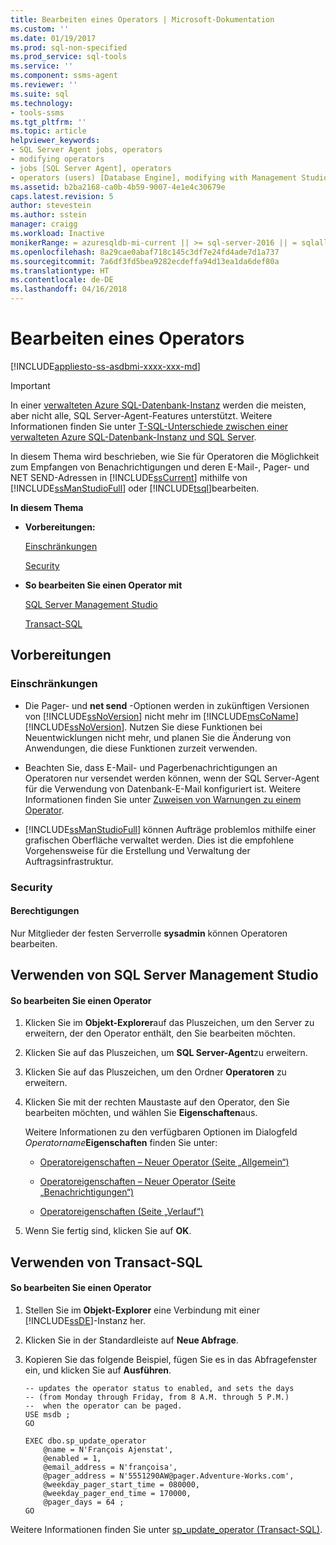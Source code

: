 ```yaml
---
title: Bearbeiten eines Operators | Microsoft-Dokumentation
ms.custom: ''
ms.date: 01/19/2017
ms.prod: sql-non-specified
ms.prod_service: sql-tools
ms.service: ''
ms.component: ssms-agent
ms.reviewer: ''
ms.suite: sql
ms.technology:
- tools-ssms
ms.tgt_pltfrm: ''
ms.topic: article
helpviewer_keywords:
- SQL Server Agent jobs, operators
- modifying operators
- jobs [SQL Server Agent], operators
- operators (users) [Database Engine], modifying with Management Studio
ms.assetid: b2ba2168-ca0b-4b59-9007-4e1e4c30679e
caps.latest.revision: 5
author: stevestein
ms.author: sstein
manager: craigg
ms.workload: Inactive
monikerRange: = azuresqldb-mi-current || >= sql-server-2016 || = sqlallproducts-allversions
ms.openlocfilehash: 8a29cae0abaf718c145c3df7e24fd4ade7d1a737
ms.sourcegitcommit: 7a6df3fd5bea9282ecdeffa94d13ea1da6def80a
ms.translationtype: HT
ms.contentlocale: de-DE
ms.lasthandoff: 04/16/2018
---
```

# <a name="edit-an-operator"></a>Bearbeiten eines Operators
[!INCLUDE[appliesto-ss-asdbmi-xxxx-xxx-md](../../includes/appliesto-ss-asdbmi-xxxx-xxx-md.md)]

> [!IMPORTANT]  
> In einer [verwalteten Azure SQL-Datenbank-Instanz](https://docs.microsoft.com/azure/sql-database/sql-database-managed-instance) werden die meisten, aber nicht alle, SQL Server-Agent-Features unterstützt. Weitere Informationen finden Sie unter [T-SQL-Unterschiede zwischen einer verwalteten Azure SQL-Datenbank-Instanz und SQL Server](https://docs.microsoft.com/azure/sql-database/sql-database-managed-instance-transact-sql-information#sql-server-agent).

In diesem Thema wird beschrieben, wie Sie für Operatoren die Möglichkeit zum Empfangen von Benachrichtigungen und deren E-Mail-, Pager- und NET SEND-Adressen in [!INCLUDE[ssCurrent](../../includes/sscurrent_md.md)] mithilfe von [!INCLUDE[ssManStudioFull](../../includes/ssmanstudiofull_md.md)] oder [!INCLUDE[tsql](../../includes/tsql_md.md)]bearbeiten.  
  
**In diesem Thema**  
  
-   **Vorbereitungen:**  
  
    [Einschränkungen](#Restrictions)  
  
    [Security](#Security)  
  
-   **So bearbeiten Sie einen Operator mit**  
  
    [SQL Server Management Studio](#SSMSProcedure)  
  
    [Transact-SQL](#TsqlProcedure)  
  
## <a name="BeforeYouBegin"></a>Vorbereitungen  
  
### <a name="Restrictions"></a>Einschränkungen  
  
-   Die Pager- und **net send** -Optionen werden in zukünftigen Versionen von [!INCLUDE[ssNoVersion](../../includes/ssnoversion_md.md)] nicht mehr im [!INCLUDE[msCoName](../../includes/msconame_md.md)][!INCLUDE[ssNoVersion](../../includes/ssnoversion_md.md)]. Nutzen Sie diese Funktionen bei Neuentwicklungen nicht mehr, und planen Sie die Änderung von Anwendungen, die diese Funktionen zurzeit verwenden.  
  
-   Beachten Sie, dass E-Mail- und Pagerbenachrichtigungen an Operatoren nur versendet werden können, wenn der SQL Server-Agent für die Verwendung von Datenbank-E-Mail konfiguriert ist. Weitere Informationen finden Sie unter [Zuweisen von Warnungen zu einem Operator](http://msdn.microsoft.com/library/ms190038.aspx).  
  
-   [!INCLUDE[ssManStudioFull](../../includes/ssmanstudiofull_md.md)] können Aufträge problemlos mithilfe einer grafischen Oberfläche verwaltet werden. Dies ist die empfohlene Vorgehensweise für die Erstellung und Verwaltung der Auftragsinfrastruktur.  
  
### <a name="Security"></a>Security  
  
#### <a name="Permissions"></a>Berechtigungen  
Nur Mitglieder der festen Serverrolle **sysadmin** können Operatoren bearbeiten.  
  
## <a name="SSMSProcedure"></a>Verwenden von SQL Server Management Studio  
  
#### <a name="to-edit-an-operator"></a>So bearbeiten Sie einen Operator  
  
1.  Klicken Sie im **Objekt-Explorer**auf das Pluszeichen, um den Server zu erweitern, der den Operator enthält, den Sie bearbeiten möchten.  
  
2.  Klicken Sie auf das Pluszeichen, um **SQL Server-Agent**zu erweitern.  
  
3.  Klicken Sie auf das Pluszeichen, um den Ordner **Operatoren** zu erweitern.  
  
4.  Klicken Sie mit der rechten Maustaste auf den Operator, den Sie bearbeiten möchten, und wählen Sie **Eigenschaften**aus.  
  
    Weitere Informationen zu den verfügbaren Optionen im Dialogfeld *Operatorname***Eigenschaften** finden Sie unter:  
  
    -   [Operatoreigenschaften – Neuer Operator &#40;Seite „Allgemein“&#41;](../../ssms/agent/operator-properties-new-operator-general-page.md)  
  
    -   [Operatoreigenschaften – Neuer Operator &#40;Seite „Benachrichtigungen“&#41;](../../ssms/agent/operator-properties-new-operator-notifications-page.md)  
  
    -   [Operatoreigenschaften &#40;Seite „Verlauf“&#41;](../../ssms/agent/operator-properties-history-page.md)  
  
5.  Wenn Sie fertig sind, klicken Sie auf **OK**.  
  
## <a name="TsqlProcedure"></a>Verwenden von Transact-SQL  
  
#### <a name="to-edit-an-operator"></a>So bearbeiten Sie einen Operator  
  
1.  Stellen Sie im **Objekt-Explorer** eine Verbindung mit einer [!INCLUDE[ssDE](../../includes/ssde_md.md)]-Instanz her.  
  
2.  Klicken Sie in der Standardleiste auf **Neue Abfrage**.  
  
3.  Kopieren Sie das folgende Beispiel, fügen Sie es in das Abfragefenster ein, und klicken Sie auf **Ausführen**.  
  
    ```  
    -- updates the operator status to enabled, and sets the days   
    -- (from Monday through Friday, from 8 A.M. through 5 P.M.)
    --  when the operator can be paged.   
    USE msdb ;  
    GO  
  
    EXEC dbo.sp_update_operator   
        @name = N'François Ajenstat',  
        @enabled = 1,  
        @email_address = N'françoisa',  
        @pager_address = N'5551290AW@pager.Adventure-Works.com',  
        @weekday_pager_start_time = 080000,  
        @weekday_pager_end_time = 170000,  
        @pager_days = 64 ;  
    GO  
    ```  
  
Weitere Informationen finden Sie unter [sp_update_operator (Transact-SQL)](http://msdn.microsoft.com/en-us/231750a6-4828-4d03-afe6-b91d38c42ed3).  
  
